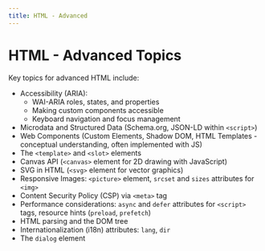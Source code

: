 ```yaml
---
title: HTML - Advanced
---
```


# HTML - Advanced Topics

Key topics for advanced HTML include:

- Accessibility (ARIA):
    - WAI-ARIA roles, states, and properties
    - Making custom components accessible
    - Keyboard navigation and focus management
- Microdata and Structured Data (Schema.org, JSON-LD within `<script>`)
- Web Components (Custom Elements, Shadow DOM, HTML Templates - conceptual understanding, often implemented with JS)
- The `<template>` and `<slot>` elements
- Canvas API (`<canvas>` element for 2D drawing with JavaScript)
- SVG in HTML (`<svg>` element for vector graphics)
- Responsive Images: `<picture>` element, `srcset` and `sizes` attributes for `<img>`
- Content Security Policy (CSP) via `<meta>` tag
- Performance considerations: `async` and `defer` attributes for `<script>` tags, resource hints (`preload`, `prefetch`)
- HTML parsing and the DOM tree
- Internationalization (i18n) attributes: `lang`, `dir`
- The `dialog` element
